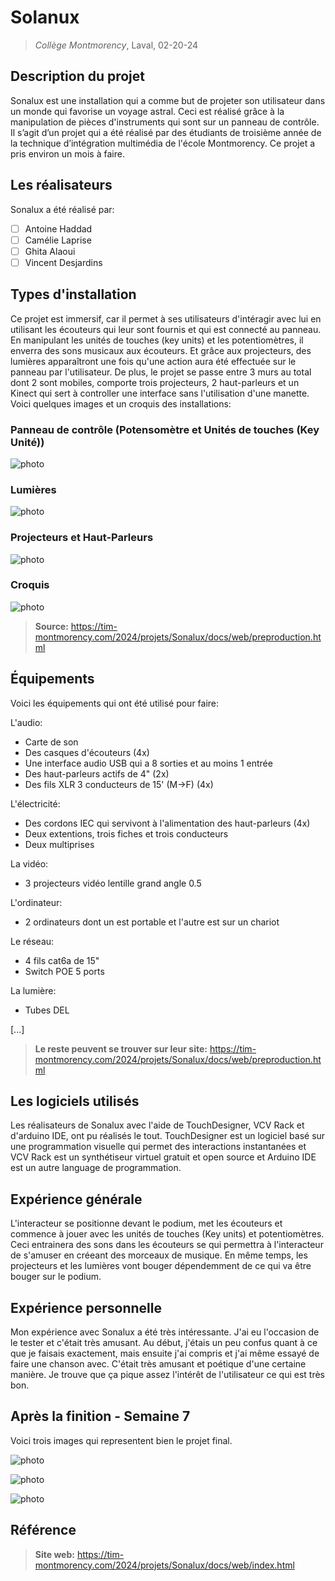 # Solanux
> *Collège Montmorency*, Laval, 02-20-24

## Description du projet

Sonalux est une installation qui a comme but de projeter son utilisateur dans un monde qui favorise un voyage astral. Ceci est réalisé grâce à la manipulation de pièces d'instruments qui sont sur un panneau de contrôle. Il s’agit d’un projet qui a été réalisé par des étudiants de troisième année de la technique d’intégration multimédia de l'école Montmorency. Ce projet a pris environ un mois à faire.

## Les réalisateurs
Sonalux a été réalisé par:
- [ ] Antoine Haddad
- [ ] Camélie Laprise
- [ ] Ghita Alaoui
- [ ] Vincent Desjardins

## Types d'installation
Ce projet est immersif, car il permet à ses utilisateurs d'intéragir avec lui en utilisant les écouteurs qui leur sont fournis et qui est connecté au panneau. En manipulant les unités de touches (key units) et les potentiomètres, il enverra des sons musicaux aux écouteurs. Et grâce aux projecteurs, des lumières apparaîtront une fois qu'une action aura été effectuée sur le panneau par l'utilisateur. De plus, le projet se passe entre 3 murs au total dont 2 sont mobiles, comporte trois projecteurs, 2 haut-parleurs et un Kinect qui sert à controller une interface sans l'utilisation d'une manette. Voici quelques images et un croquis des installations:

### Panneau de contrôle (Potensomètre et Unités de touches (Key Unité))

![photo](media/panneau_de_controle.jpg)

### Lumières

![photo](media/composantes_techniques_lumières.png)

### Projecteurs et Haut-Parleurs

![photo](media/composantes_techniques_projecteurs.jpg)

### Croquis

![photo](media/schema_plantation.jpg) 

> **Source:** https://tim-montmorency.com/2024/projets/Sonalux/docs/web/preproduction.html

## Équipements
Voici les équipements qui ont été utilisé pour faire:

L'audio:
- Carte de son
- Des casques d'écouteurs (4x)
- Une interface audio USB qui a 8 sorties et au moins 1 entrée
- Des haut-parleurs actifs de 4" (2x)
- Des fils XLR 3 conducteurs de 15' (M->F) (4x)

L'électricité:
- Des cordons IEC qui servivont à l'alimentation des haut-parleurs (4x)
- Deux extentions, trois fiches et trois conducteurs
- Deux multiprises

La vidéo:
- 3 projecteurs vidéo lentille grand angle 0.5

L'ordinateur: 
- 2 ordinateurs dont un est portable et l'autre est sur un chariot

Le réseau:
- 4 fils cat6a de 15"
- Switch POE 5 ports

La lumière: 
- Tubes DEL

[...]

> **Le reste peuvent se trouver sur leur site:** https://tim-montmorency.com/2024/projets/Sonalux/docs/web/preproduction.html

## Les logiciels utilisés
Les réalisateurs de Sonalux avec l'aide de TouchDesigner, VCV Rack et d'arduino IDE, ont pu réalisés le tout. TouchDesigner est un logiciel basé sur une programmation visuelle qui permet des interactions instantanées et VCV Rack est un synthétiseur virtuel gratuit et open source et Arduino IDE est un autre language de programmation.

## Expérience générale
L'interacteur se positionne devant le podium, met les écouteurs et commence à jouer avec les unités de touches (Key units) et potentiomètres. Ceci entrainera des sons dans les écouteurs se qui permettra à l'interacteur de s'amuser en créeant des morceaux de musique. En même temps, les projecteurs et les lumières vont bouger dépendemment de ce qui va être bouger sur le podium.

## Expérience personnelle
Mon expérience avec Sonalux a été très intéressante. J'ai eu l'occasion de le tester et c'était très amusant. Au début, j'étais un peu confus quant à ce que je faisais exactement, mais ensuite j'ai compris et j'ai même essayé de faire une chanson avec. C'était très amusant et poétique d'une certaine manière. Je trouve que ça pique assez l'intérêt de l'utilisateur ce qui est très bon.

## Après la finition - Semaine 7
Voici trois images qui representent bien le projet final.

![photo](media/sonalux_projet_final.jpg)

![photo](media/sonalux_mur.jpg)

![photo](media/sonalux_panneau.jpg)

## Référence
> **Site web:** https://tim-montmorency.com/2024/projets/Sonalux/docs/web/index.html

